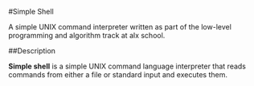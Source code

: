 #Simple Shell

A simple UNIX command interpreter written as part of the low-level programming and algorithm track at alx school.

##Description

**Simple shell** is a simple UNIX command language interpreter that reads commands from either a file or standard input and executes them.
